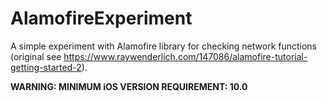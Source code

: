 
# AlamofireExperiment

A simple experiment with Alamofire library for checking network functions (original see https://www.raywenderlich.com/147086/alamofire-tutorial-getting-started-2).
 
**WARNING: MINIMUM iOS VERSION REQUIREMENT: 10.0**
